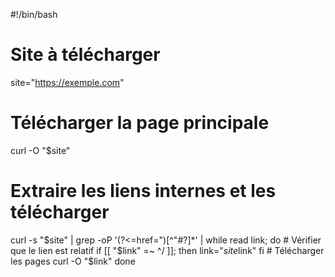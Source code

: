 #!/bin/bash

# Site à télécharger
site="https://exemple.com"

# Télécharger la page principale
curl -O "$site"

# Extraire les liens internes et les télécharger
curl -s "$site" | grep -oP '(?<=href=")[^"#?]*' | while read link; do
    # Vérifier que le lien est relatif
    if [[ "$link" =~ ^/ ]]; then
        link="$site$link"
    fi
    # Télécharger les pages
    curl -O "$link"
done

